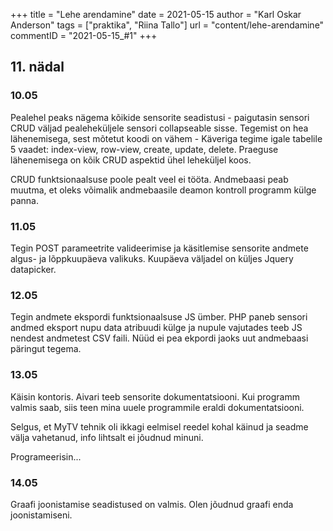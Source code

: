 +++
title = "Lehe arendamine"
date = 2021-05-15
author = "Karl Oskar Anderson"
tags = ["praktika", "Riina Tallo"]
url = "content/lehe-arendamine"
commentID = "2021-05-15_#1"
+++

## 11. nädal

### 10.05
Pealehel peaks nägema kõikide sensorite seadistusi - paigutasin sensori CRUD väljad pealeheküljele sensori collapseable sisse. Tegemist on hea lähenemisega, sest mõtetut koodi on vähem - Käveriga tegime igale tabelile 5 vaadet: index-view, row-view, create, update, delete. Praeguse lähenemisega on kõik CRUD aspektid ühel leheküljel koos. 

CRUD funktsionaalsuse poole pealt veel ei tööta. Andmebaasi peab muutma, et oleks võimalik andmebaasile deamon kontroll programm külge panna. 

### 11.05
Tegin POST parameetrite valideerimise ja käsitlemise sensorite andmete algus- ja lõppkuupäeva valikuks. Kuupäeva väljadel on küljes Jquery datapicker.

### 12.05
Tegin andmete ekspordi funktsionaalsuse JS ümber. PHP paneb sensori andmed eksport nupu data atribuudi külge ja nupule vajutades teeb JS nendest andmetest CSV faili. Nüüd ei pea ekpordi jaoks uut andmebaasi päringut tegema. 

### 13.05
Käisin kontoris. Aivari teeb sensorite dokumentatsiooni. Kui programm valmis saab, siis teen mina uuele programmile eraldi dokumentatsiooni.

Selgus, et MyTV tehnik oli ikkagi eelmisel reedel kohal käinud ja seadme välja vahetanud, info lihtsalt ei jõudnud minuni.

Programeerisin...

### 14.05
Graafi joonistamise seadistused on valmis. Olen jõudnud graafi enda joonistamiseni.